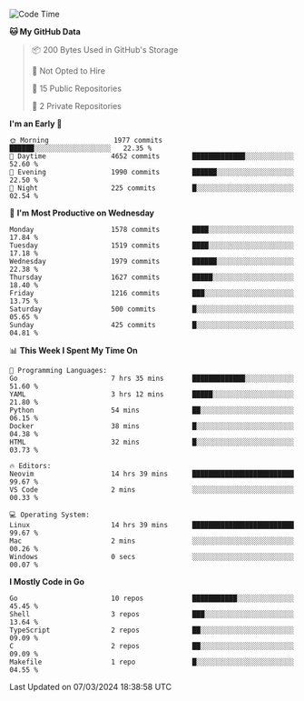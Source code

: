 <!--START_SECTION:waka-->
![Code Time](http://img.shields.io/badge/Code%20Time-398%20hrs%2016%20mins-blue)

**🐱 My GitHub Data** 

> 📦 200 Bytes Used in GitHub's Storage 
 > 
> 🚫 Not Opted to Hire
 > 
> 📜 15 Public Repositories 
 > 
> 🔑 2 Private Repositories 
 > 
**I'm an Early 🐤** 

```text
🌞 Morning                1977 commits        ██████░░░░░░░░░░░░░░░░░░░   22.35 % 
🌆 Daytime                4652 commits        █████████████░░░░░░░░░░░░   52.60 % 
🌃 Evening                1990 commits        ██████░░░░░░░░░░░░░░░░░░░   22.50 % 
🌙 Night                  225 commits         █░░░░░░░░░░░░░░░░░░░░░░░░   02.54 % 
```
📅 **I'm Most Productive on Wednesday** 

```text
Monday                   1578 commits        ████░░░░░░░░░░░░░░░░░░░░░   17.84 % 
Tuesday                  1519 commits        ████░░░░░░░░░░░░░░░░░░░░░   17.18 % 
Wednesday                1979 commits        ██████░░░░░░░░░░░░░░░░░░░   22.38 % 
Thursday                 1627 commits        █████░░░░░░░░░░░░░░░░░░░░   18.40 % 
Friday                   1216 commits        ███░░░░░░░░░░░░░░░░░░░░░░   13.75 % 
Saturday                 500 commits         █░░░░░░░░░░░░░░░░░░░░░░░░   05.65 % 
Sunday                   425 commits         █░░░░░░░░░░░░░░░░░░░░░░░░   04.81 % 
```


📊 **This Week I Spent My Time On** 

```text
💬 Programming Languages: 
Go                       7 hrs 35 mins       █████████████░░░░░░░░░░░░   51.60 % 
YAML                     3 hrs 12 mins       █████░░░░░░░░░░░░░░░░░░░░   21.80 % 
Python                   54 mins             ██░░░░░░░░░░░░░░░░░░░░░░░   06.15 % 
Docker                   38 mins             █░░░░░░░░░░░░░░░░░░░░░░░░   04.38 % 
HTML                     32 mins             █░░░░░░░░░░░░░░░░░░░░░░░░   03.73 % 

🔥 Editors: 
Neovim                   14 hrs 39 mins      █████████████████████████   99.67 % 
VS Code                  2 mins              ░░░░░░░░░░░░░░░░░░░░░░░░░   00.33 % 

💻 Operating System: 
Linux                    14 hrs 39 mins      █████████████████████████   99.67 % 
Mac                      2 mins              ░░░░░░░░░░░░░░░░░░░░░░░░░   00.26 % 
Windows                  0 secs              ░░░░░░░░░░░░░░░░░░░░░░░░░   00.07 % 
```

**I Mostly Code in Go** 

```text
Go                       10 repos            ███████████░░░░░░░░░░░░░░   45.45 % 
Shell                    3 repos             ███░░░░░░░░░░░░░░░░░░░░░░   13.64 % 
TypeScript               2 repos             ██░░░░░░░░░░░░░░░░░░░░░░░   09.09 % 
C                        2 repos             ██░░░░░░░░░░░░░░░░░░░░░░░   09.09 % 
Makefile                 1 repo              █░░░░░░░░░░░░░░░░░░░░░░░░   04.55 % 
```




 Last Updated on 07/03/2024 18:38:58 UTC
<!--END_SECTION:waka-->
